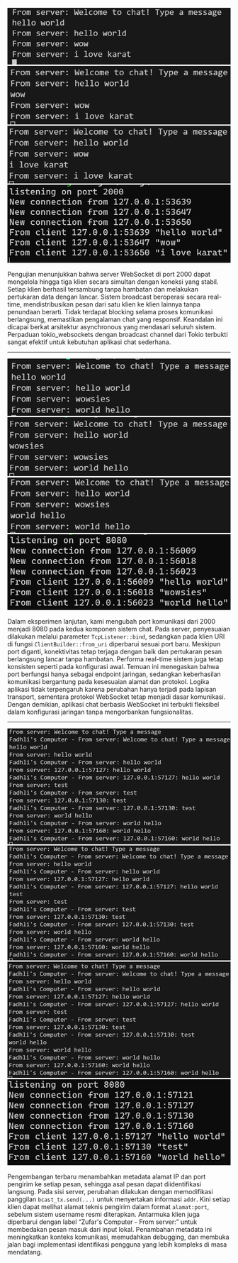 ![image](images/image1.png)
![image](images/image2.png)
![image](images/image3.png)
![image](images/image4.png)

Pengujian menunjukkan bahwa server WebSocket di port 2000 dapat mengelola hingga tiga klien secara simultan dengan koneksi yang stabil. Setiap klien berhasil tersambung tanpa hambatan dan melakukan pertukaran data dengan lancar. Sistem broadcast beroperasi secara real-time, mendistribusikan pesan dari satu klien ke klien lainnya tanpa penundaan berarti. Tidak terdapat blocking selama proses komunikasi berlangsung, memastikan pengalaman chat yang responsif. Keandalan ini dicapai berkat arsitektur asynchronous yang mendasari seluruh sistem. Perpaduan tokio_websockets dengan broadcast channel dari Tokio terbukti sangat efektif untuk kebutuhan aplikasi chat sederhana.

---
![image](images/image5.png)
![image](images/image6.png)
![image](images/image7.png)
![image](images/image8.png)

Dalam eksperimen lanjutan, kami mengubah port komunikasi dari 2000 menjadi 8080 pada kedua komponen sistem chat. Pada server, penyesuaian dilakukan melalui parameter `TcpListener::bind`, sedangkan pada klien URI di fungsi `ClientBuilder::from_uri` diperbarui sesuai port baru. Meskipun port diganti, konektivitas tetap terjaga dengan baik dan pertukaran pesan berlangsung lancar tanpa hambatan. Performa real-time sistem juga tetap konsisten seperti pada konfigurasi awal. Temuan ini menegaskan bahwa port berfungsi hanya sebagai endpoint jaringan, sedangkan keberhasilan komunikasi bergantung pada kesesuaian alamat dan protokol. Logika aplikasi tidak terpengaruh karena perubahan hanya terjadi pada lapisan transport, sementara protokol WebSocket tetap menjadi dasar komunikasi. Dengan demikian, aplikasi chat berbasis WebSocket ini terbukti fleksibel dalam konfigurasi jaringan tanpa mengorbankan fungsionalitas. 

---
![image](images/image9.png)
![image](images/image10.png)
![image](images/image11.png)
![image](images/image12.png)

Pengembangan terbaru menambahkan metadata alamat IP dan port pengirim ke setiap pesan, sehingga asal pesan dapat diidentifikasi langsung. Pada sisi server, perubahan dilakukan dengan memodifikasi panggilan `bcast_tx.send(...)` untuk menyertakan informasi `addr`. Kini setiap klien dapat melihat alamat teknis pengirim dalam format `alamat:port`, sebelum sistem username resmi diterapkan. Antarmuka klien juga diperbarui dengan label “Zufar's Computer - From server:” untuk membedakan pesan masuk dari input lokal. Penambahan metadata ini meningkatkan konteks komunikasi, memudahkan debugging, dan membuka jalan bagi implementasi identifikasi pengguna yang lebih kompleks di masa mendatang.